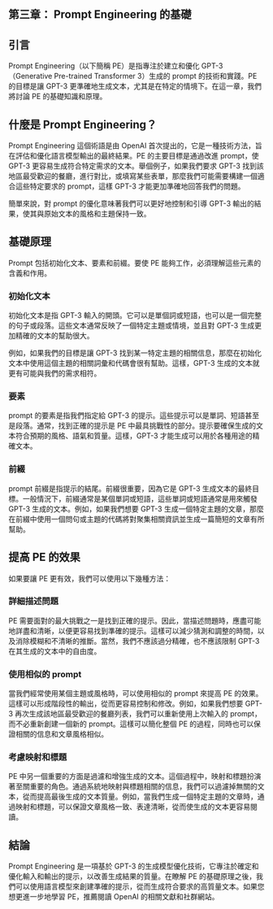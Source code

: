 ## 第三章： Prompt Engineering 的基礎

## 引言

Prompt Engineering（以下簡稱 PE）是指專注於建立和優化 GPT-3（Generative Pre-trained Transformer 3）生成的 prompt 的技術和實踐。PE 的目標是讓 GPT-3 更準確地生成文本，尤其是在特定的情境下。在這一章，我們將討論 PE 的基礎知識和原理。

## 什麼是 Prompt Engineering？

Prompt Engineering 這個術語是由 OpenAI 首次提出的，它是一種技術方法，旨在評估和優化語言模型輸出的最終結果。PE 的主要目標是通過改進 prompt，使 GPT-3 更容易生成符合特定需求的文本。舉個例子，如果我們要求 GPT-3 找到該地區最受歡迎的餐廳，進行對比，或填寫某些表單，那麼我們可能需要構建一個適合這些特定要求的 prompt，這樣 GPT-3 才能更加準確地回答我們的問題。

簡單來說，對 prompt 的優化意味著我們可以更好地控制和引導 GPT-3 輸出的結果，使其與原始文本的風格和主題保持一致。

## 基礎原理

Prompt 包括初始化文本、要素和前綴。要使 PE 能夠工作，必須理解這些元素的含義和作用。

### 初始化文本

初始化文本是指 GPT-3 輸入的開頭。它可以是單個詞或短語，也可以是一個完整的句子或段落。這些文本通常反映了一個特定主題或情境，並且對 GPT-3 生成更加精確的文本的幫助很大。

例如，如果我們的目標是讓 GPT-3 找到某一特定主題的相關信息，那麼在初始化文本中使用這個主題的相關詞彙和代碼會很有幫助。這樣，GPT-3 生成的文本就更有可能與我們的需求相符。

### 要素

prompt 的要素是指我們指定給 GPT-3 的提示。這些提示可以是單詞、短語甚至是段落。通常，找到正確的提示是 PE 中最具挑戰性的部分。提示要確保生成的文本符合預期的風格、語氣和質量。這樣，GPT-3 才能生成可以用於各種用途的精確文本。

### 前綴

prompt 前綴是指提示的結尾。前綴很重要，因為它是 GPT-3 生成文本的最終目標。一般情況下，前綴通常是某個單詞或短語，這些單詞或短語通常是用來觸發 GPT-3 生成的文本。例如，如果我們想要 GPT-3 生成一個特定主題的文章，那麼在前綴中使用一個問句或主題的代碼將對聚集相關資訊並生成一篇簡短的文章有所幫助。

## 提高 PE 的效果

如果要讓 PE 更有效，我們可以使用以下幾種方法：

### 詳細描述問題

PE 需要面對的最大挑戰之一是找到正確的提示。因此，當描述問題時，應盡可能地詳盡和清晰，以便更容易找到準確的提示。這樣可以減少猜測和調整的時間，以及消除模糊和不清晰的推斷。當然，我們不應該過分精確，也不應該限制 GPT-3 在其生成的文本中的自由度。

### 使用相似的 prompt

當我們經常使用某個主題或風格時，可以使用相似的 prompt 來提高 PE 的效果。這樣可以形成階段性的輸出，從而更容易控制和修改。例如，如果我們想要 GPT-3 再次生成該地區最受歡迎的餐廳列表，我們可以重新使用上次輸入的 prompt，而不必重新創建一個新的 prompt。這樣可以簡化整個 PE 的過程，同時也可以保證相關的信息和文章風格相似。

### 考慮映射和標題

PE 中另一個重要的方面是過濾和增強生成的文本。這個過程中，映射和標題扮演著至關重要的角色。通過系統地映射與標題相關的信息，我們可以過濾掉無關的文本，從而提高最後生成的文本質量。例如，當我們生成一個特定主題的文章時，通過映射和標題，可以保證文章風格一致、表達清晰，從而使生成的文本更容易閱讀。

## 結論

Prompt Engineering 是一項基於 GPT-3 的生成模型優化技術，它專注於確定和優化輸入和輸出的提示，以改善生成結果的質量。在瞭解 PE 的基礎原理之後，我們可以使用語言模型來創建準確的提示，從而生成符合要求的高質量文本。如果您想更進一步地學習 PE，推薦閱讀 OpenAI 的相關文獻和社群網站。